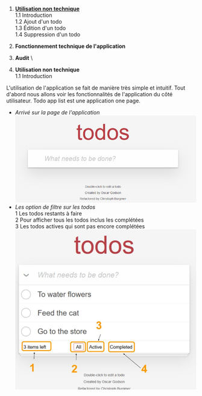  1. **[Utilisation non technique](/todo-list-app/no_tech_use)** \
 1.1 Introduction \
 1.2 Ajout d'un todo \
 1.3 Édition d'un todo \
 1.4 Suppression d'un todo
 2. **Fonctionnement technique de l'application**
 3. **Audit**
\

1. **Utilisation non technique** 
\
1.1 Introduction

L'utilisation de l'application se fait de manière très simple et intuitif. Tout d'abord nous allons voir les fonctionnalités de l'application du côté utilisateur. Todo app list est une application one page.

- *Arrivé sur la page de l'application*
![First](https://raw.githubusercontent.com/kirperov/todo-list-app/main/docs/images/Capture1.PNG)
- *Les option de filtre sur les todos* \
1 Les todos restants à faire \
2 Pour afficher tous les todos inclus les complétées \
3 Les todos actives qui sont pas encore complétées \
![Filters](https://raw.githubusercontent.com/kirperov/todo-list-app/main/docs/images/Capture3.jpg)